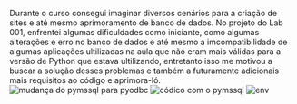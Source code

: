 Durante o curso consegui imaginar diversos cenários para a criação de sites e até mesmo aprimoramento de banco de dados. No projeto do Lab 001, enfrentei algumas dificuldades como iniciante, como algumas alterações e erro no banco de dados e até mesmo a imcompatibilidade de algumas aplicações ultilizadas na aula que não eram mais válidas para a versão de Python que estava ultilizando, entretanto isso me motivou a buscar a solução desses problemas e também a futuramente adicionais mais requisitos ao código e aprimora-ló. 
![mudança do pymssql para pyodbc](https://github.com/user-attachments/assets/74ecf69c-d18f-4690-a275-df6be17fbfd5)
![códico com o pymssql](https://github.com/user-attachments/assets/1e2ac79f-2ab0-4eb8-ab3f-0cd0b473dbd8)
![env](https://github.com/user-attachments/assets/3aae87ef-2de6-4d96-b0ec-a0fe3299482a)
